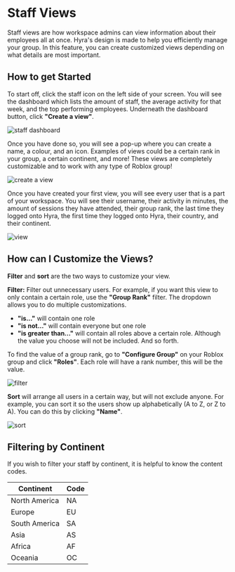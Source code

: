 # Staff Views
Staff views are how workspace admins can view information about their employees all at once. Hyra's design is made to help you efficiently manage your group. In this feature, you can create customized views depending on what details are most important.
## How to get Started
To start off, click the staff icon on the left side of your screen. You will see the dashboard which lists the amount of staff, the average activity for that week, and the top performing employees. Underneath the dashboard button, click **"Create a view"**.

![staff dashboard](/img/staff-dashboard.jpg)

Once you have done so, you will see a pop-up where you can create a name, a colour, and an icon. Examples of views could be a certain rank in your group, a certain continent, and more! These views are completely customizable and to work with any type of Roblox group!

![create a view](/img/create-a-view.jpg)

Once you have created your first view, you will see every user that is a part of your workspace. You will see their username, their activity in minutes, the amount of sessions they have attended, their group rank, the last time they logged onto Hyra, the first time they logged onto Hyra, their country, and their continent.

![view](/img/view.png)

## How can I Customize the Views?
**Filter** and **sort** are the two ways to customize your view. 

**Filter:** Filter out unnecessary users. For example, if you want this view to only contain a certain role, use the **"Group Rank"** filter. The dropdown allows you to do multiple customizations.

- **"is..."** will contain one role
- **"is not..."** will contain everyone but one role
- **"is greater than..."** will contain all roles above a certain role. Although the value you choose will not be included.
And so forth.

To find the value of a group rank, go to **"Configure Group"** on your Roblox group and click **"Roles"**. Each role will have a rank number, this will be the value.

![filter](/img/filter.png)

**Sort** will arrange all users in a certain way, but will not exclude anyone. For example, you can sort it so the users show up alphabetically (A to Z, or Z to A). You can do this by clicking **"Name"**.

![sort](/img/sort.jpg)

## Filtering by Continent
If you wish to filter your staff by continent, it is helpful to know the content codes. 

| Continent | Code | 
| ----------- | ----------- |
| North America | NA | 
| Europe | EU | 
| South America | SA |
| Asia | AS |
| Africa | AF |
| Oceania | OC |